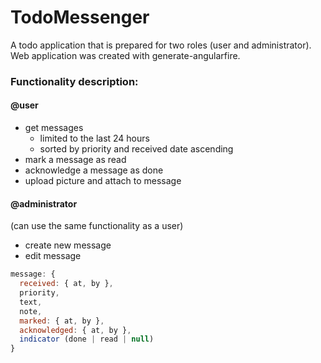 TodoMessenger
=============

A todo application that is prepared for two roles (user and administrator).
Web application was created with generate-angularfire.

### Functionality description:

#### @user
- get messages
  - limited to the last 24 hours
  - sorted by priority and received date ascending
- mark a message as read
- acknowledge a message as done
- upload picture and attach to message

#### @administrator
(can use the same functionality as a user)
- create new message
- edit message 

```JavaScript
message: {
  received: { at, by },
  priority,
  text,
  note,
  marked: { at, by },
  acknowledged: { at, by },
  indicator (done | read | null)
}
```